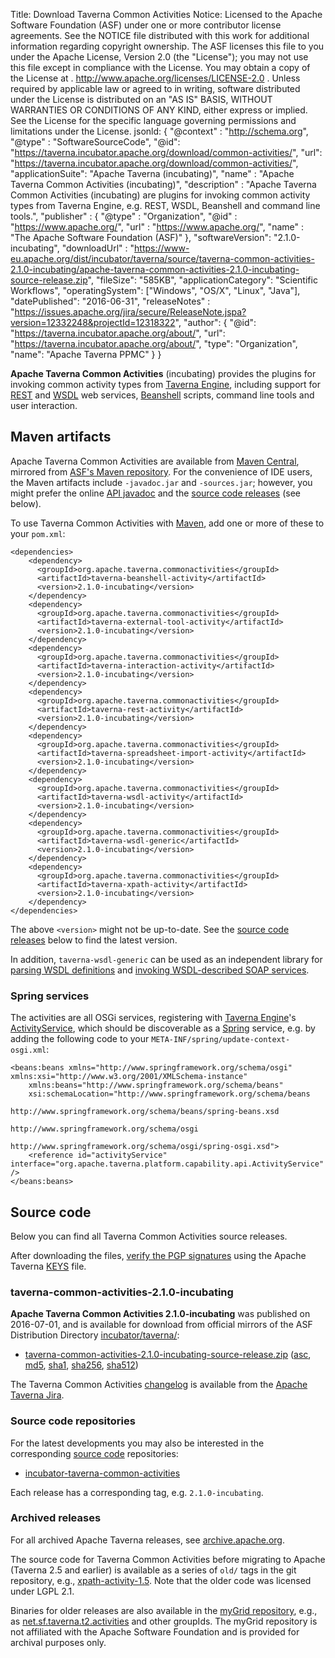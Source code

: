 Title:     Download Taverna Common Activities
Notice:    Licensed to the Apache Software Foundation (ASF) under one
           or more contributor license agreements.  See the NOTICE file
           distributed with this work for additional information
           regarding copyright ownership.  The ASF licenses this file
           to you under the Apache License, Version 2.0 (the
           "License"); you may not use this file except in compliance
           with the License.  You may obtain a copy of the License at
           .
             http://www.apache.org/licenses/LICENSE-2.0
           .
           Unless required by applicable law or agreed to in writing,
           software distributed under the License is distributed on an
           "AS IS" BASIS, WITHOUT WARRANTIES OR CONDITIONS OF ANY
           KIND, either express or implied.  See the License for the
           specific language governing permissions and limitations
           under the License.
jsonld: {
    "@context" : "http://schema.org",
    "@type" : "SoftwareSourceCode",
    "@id": "https://taverna.incubator.apache.org/download/common-activities/",
    "url": "https://taverna.incubator.apache.org/download/common-activities/",
    "applicationSuite": "Apache Taverna (incubating)",
    "name" : "Apache Taverna Common Activities (incubating)",
    "description" : "Apache Taverna Common Activities (incubating) are plugins for invoking common activity types from Taverna Engine, e.g. REST, WSDL, Beanshell and command line tools.",
    "publisher" : { "@type" : "Organization",
                    "@id" : "https://www.apache.org/",
                   "url" : "https://www.apache.org/",
                    "name" : "The Apache Software Foundation (ASF)" },
    "softwareVersion": "2.1.0-incubating",
    "downloadUrl" : "https://www-eu.apache.org/dist/incubator/taverna/source/taverna-common-activities-2.1.0-incubating/apache-taverna-common-activities-2.1.0-incubating-source-release.zip",
    "fileSize": "585KB",
    "applicationCategory": "Scientific Workflows",
    "operatingSystem": ["Windows", "OS/X", "Linux", "Java"],         
    "datePublished": "2016-06-31",
    "releaseNotes" : "https://issues.apache.org/jira/secure/ReleaseNote.jspa?version=12332248&projectId=12318322",
     "author": { "@id": "https://taverna.incubator.apache.org/about/",
                 "url": "https://taverna.incubator.apache.org/about/",
                 "type": "Organization",
                 "name": "Apache Taverna PPMC" }
  }  

**Apache Taverna Common Activities** (incubating) provides the plugins for
invoking common activity types from [Taverna Engine](/download/engine),
including support for [REST]() and
[WSDL](https://en.wikipedia.org/wiki/Web_Services_Description_Language)
web services, [Beanshell](https://github.com/beanshell/beanshell/) scripts,
command line tools and user interaction.

## Maven artifacts

Apache Taverna Common Activities are available from
[Maven Central](https://repo1.maven.org/maven2/org/apache/taverna/common-activities/),
mirrored from
[ASF's Maven repository](https://repository.apache.org/content/repositories/releases/org/apache/taverna/common-activities/).
For the convenience of IDE users, the Maven artifacts include `-javadoc.jar` and
`-sources.jar`; however, you might prefer the
online [API javadoc](/javadoc/taverna-common-activities/)
and the [source code releases](#source-code) (see below).


To use Taverna Common Activities with [Maven](https://maven.apache.org/), add
one or more of these to your `pom.xml`:

    <dependencies>
        <dependency>
          <groupId>org.apache.taverna.commonactivities</groupId>
          <artifactId>taverna-beanshell-activity</artifactId>
          <version>2.1.0-incubating</version>
        </dependency>
        <dependency>
          <groupId>org.apache.taverna.commonactivities</groupId>
          <artifactId>taverna-external-tool-activity</artifactId>
          <version>2.1.0-incubating</version>
        </dependency>
        <dependency>
          <groupId>org.apache.taverna.commonactivities</groupId>
          <artifactId>taverna-interaction-activity</artifactId>
          <version>2.1.0-incubating</version>
        </dependency>
        <dependency>
          <groupId>org.apache.taverna.commonactivities</groupId>
          <artifactId>taverna-rest-activity</artifactId>
          <version>2.1.0-incubating</version>
        </dependency>
        <dependency>
          <groupId>org.apache.taverna.commonactivities</groupId>
          <artifactId>taverna-spreadsheet-import-activity</artifactId>
          <version>2.1.0-incubating</version>
        </dependency>
        <dependency>
          <groupId>org.apache.taverna.commonactivities</groupId>
          <artifactId>taverna-wsdl-activity</artifactId>
          <version>2.1.0-incubating</version>
        </dependency>
        <dependency>
          <groupId>org.apache.taverna.commonactivities</groupId>
          <artifactId>taverna-wsdl-generic</artifactId>
          <version>2.1.0-incubating</version>
        </dependency>
        <dependency>
          <groupId>org.apache.taverna.commonactivities</groupId>
          <artifactId>taverna-xpath-activity</artifactId>
          <version>2.1.0-incubating</version>
        </dependency>
    </dependencies>

The above `<version>` might not be up-to-date.
See the [source code releases](#source-code) below to find the latest version.

In addition, `taverna-wsdl-generic` can be used as an independent library for
[parsing WSDL definitions](/javadoc/taverna-common-activities/org/apache/taverna/wsdl/parser/package-summary.html)
and [invoking WSDL-described SOAP services](/javadoc/taverna-common-activities/org/apache/taverna/wsdl/soap/package-summary.html).


### Spring services

The activities are all OSGi services, registering with
[Taverna Engine](/download/engine)'s
[ActivityService](/javadoc/taverna-engine/org/apache/taverna/platform/capability/api/ActivityService.html), which
should be discoverable as a [Spring](https://spring.io/) service,
e.g. by adding the following code to
your `META-INF/spring/update-context-osgi.xml`:

    <beans:beans xmlns="http://www.springframework.org/schema/osgi" xmlns:xsi="http://www.w3.org/2001/XMLSchema-instance"
    	xmlns:beans="http://www.springframework.org/schema/beans"
    	xsi:schemaLocation="http://www.springframework.org/schema/beans
                                     http://www.springframework.org/schema/beans/spring-beans.xsd
                                     http://www.springframework.org/schema/osgi
                                     http://www.springframework.org/schema/osgi/spring-osgi.xsd">
        <reference id="activityService" interface="org.apache.taverna.platform.capability.api.ActivityService" />
    </beans:beans>


## Source code

Below you can find all Taverna Common Activities source releases.

After downloading the files,
[verify the PGP signatures](https://www.apache.org/info/verification.html)
using the Apache Taverna [KEYS](https://www.apache.org/dist/incubator/taverna/KEYS)
file.

### taverna-common-activities-2.1.0-incubating

**Apache Taverna Common Activities 2.1.0-incubating** was published on 2016-07-01, and is available for download
from official mirrors of the
ASF Distribution Directory [incubator/taverna/](https://www.apache.org/dyn/closer.cgi/incubator/taverna/):

* [taverna-common-activities-2.1.0-incubating-source-release.zip](https://www.apache.org/dyn/closer.cgi/incubator/taverna/source/taverna-common-activities-2.1.0-incubating/apache-taverna-common-activities-2.1.0-incubating-source-release.zip)
  ([asc](https://www.apache.org/dist/incubator/taverna/source/taverna-common-activities-2.1.0-incubating/apache-taverna-common-activities-2.1.0-incubating-source-release.zip.asc),
  [md5](https://www.apache.org/dist/incubator/taverna/source/taverna-common-activities-2.1.0-incubating/apache-taverna-common-activities-2.1.0-incubating-source-release.zip.md5),
  [sha1](https://www.apache.org/dist/incubator/taverna/source/taverna-common-activities-2.1.0-incubating/apache-taverna-common-activities-2.1.0-incubating-source-release.zip.sha1),
  [sha256](https://www.apache.org/dist/incubator/taverna/source/taverna-common-activities-2.1.0-incubating/apache-taverna-common-activities-2.1.0-incubating-source-release.zip.sha256),
  [sha512](https://www.apache.org/dist/incubator/taverna/source/taverna-common-activities-2.1.0-incubating/apache-taverna-common-activities-2.1.0-incubating-source-release.zip.sha512))

The Taverna Common Activities [changelog](https://issues.apache.org/jira/secure/ReleaseNote.jspa?version=12332248&projectId=12318322)
is available from the [Apache Taverna Jira](https://issues.apache.org/jira/issues/?jql=project%20%3D%20TAVERNA%20AND%20component%20%3D%20%22Taverna%20Common%20Activities%22).


### Source code repositories

For the latest developments you may also be interested in the corresponding
 [source code](/download/code/) repositories:

* [incubator-taverna-common-activities](https://github.com/apache/incubator-taverna-common-activities)

Each release has a corresponding tag, e.g. `2.1.0-incubating`.

### Archived releases

For all archived Apache Taverna releases, see
[archive.apache.org](https://archive.apache.org/dist/incubator/taverna/).

The source code for Taverna Common Activities
before migrating to Apache
(Taverna 2.5 and earlier) is available
as a series of `old/` tags in the git repository, e.g.,
[xpath-activity-1.5](https://github.com/apache/incubator-taverna-common-activities/tree/old/xpath-activity-1.5).
Note that the older code was licensed under LGPL 2.1.

Binaries for older releases are also available in the
[myGrid repository](/download/maven/#pre-apache-releases-ands),
e.g., as
[net.sf.taverna.t2.activities](https://repository.mygrid.org.uk/artifactory/mygrid-all/net/sf/taverna/t2/activities/)
and other groupIds. The myGrid repository is not affiliated with the
Apache Software Foundation and is provided for archival purposes only.
